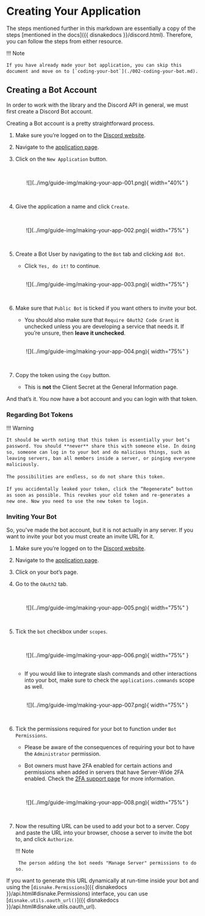 # Creating Your Application

The steps mentioned further in this markdown are essentially a copy of the steps [mentioned in the docs]({{ disnakedocs }}/discord.html). Therefore, you can follow the steps from either resource.

!!! Note

    If you have already made your bot application, you can skip this document and move on to [`coding-your-bot`](./002-coding-your-bot.md).

## Creating a Bot Account

In order to work with the library and the Discord API in general, we must first create a Discord Bot account.

Creating a Bot account is a pretty straightforward process.

1. Make sure you’re logged on to the [Discord website][discord-page].

2. Navigate to the [application page][discord-app-page].

3. Click on the `New Application` button.

    <br>
    <p align = "center">
        ![](../img/guide-img/making-your-app-001.png){ width="40%" }
    </p>
    <br>

4. Give the application a name and click `Create`.

    <br>
    <p align = "center">
        ![](../img/guide-img/making-your-app-002.png){ width="75%" }
    </p>
    <br>

5. Create a Bot User by navigating to the `Bot` tab and clicking `Add Bot`.
    - Click `Yes, do it!` to continue.

    <br>
    <p align = "center">
        ![](../img/guide-img/making-your-app-003.png){ width="75%" }
    </p>
    <br>

6. Make sure that `Public Bot` is ticked if you want others to invite your bot.
    - You should also make sure that `Require OAuth2 Code Grant` is unchecked unless you are developing a service that needs it. If you’re unsure, then **leave it unchecked**.

    <br>
    <p align = "center">
        ![](../img/guide-img/making-your-app-004.png){ width="75%" }
    </p>
    <br>

7. Copy the token using the `Copy` button.

    - This is **not** the Client Secret at the General Information page.

And that’s it. You now have a bot account and you can login with that token.

### Regarding Bot Tokens

!!! Warning

    It should be worth noting that this token is essentially your bot’s password. You should **never** share this with someone else. In doing so, someone can log in to your bot and do malicious things, such as leaving servers, ban all members inside a server, or pinging everyone maliciously.

    The possibilities are endless, so do not share this token.

    If you accidentally leaked your token, click the “Regenerate” button as soon as possible. This revokes your old token and re-generates a new one. Now you need to use the new token to login.

### Inviting Your Bot

So, you've made the bot account, but it is not actually in any server. If you want to invite your bot you must create an invite URL for it.

1. Make sure you’re logged on to the [Discord website][discord-page].

2. Navigate to the [application page][discord-app-page].

3. Click on your bot’s page.

4. Go to the `OAuth2` tab.

    <br>
    <p align = "center">
        ![](../img/guide-img/making-your-app-005.png){ width="75%" }
    </p>
    <br>

5. Tick the `bot` checkbox under `scopes`.

    <br>
    <p align = "center">
        ![](../img/guide-img/making-your-app-006.png){ width="75%" }
    </p>
    <br>

    - If you would like to integrate slash commands and other interactions into your bot, make sure to check the `applications.commands` scope as well.

    <br>
    <p align = "center">
        ![](../img/guide-img/making-your-app-007.png){ width="75%" }
    </p>
    <br>

6. Tick the permissions required for your bot to function under `Bot Permissions`.

    - Please be aware of the consequences of requiring your bot to have the `Administrator` permission.

    - Bot owners must have 2FA enabled for certain actions and permissions when added in servers that have Server-Wide 2FA enabled. Check the [2FA support page][discord-2fa-page] for more information.

    <br>
    <p align = "center">
        ![](../img/guide-img/making-your-app-008.png){ width="75%" }
    </p>
    <br>    

7. Now the resulting URL can be used to add your bot to a server. Copy and paste the URL into your browser, choose a server to invite the bot to, and click `Authorize`.

    !!! Note

        The person adding the bot needs "Manage Server" permissions to do so.

If you want to generate this URL dynamically at run-time inside your bot and using the [`disnake.Permissions`]({{ disnakedocs }}/api.html#disnake.Permissions) interface, you can use [`disnake.utils.oauth_url()`]({{ disnakedocs }}/api.html#disnake.utils.oauth_url).


[discord-page]: https://www.discord.com
[discord-app-page]: https://discord.com/developers/applications
[discord-2fa-page]: https://support.discord.com/hc/en-us/articles/219576828-Setting-up-Two-Factor-Authentication